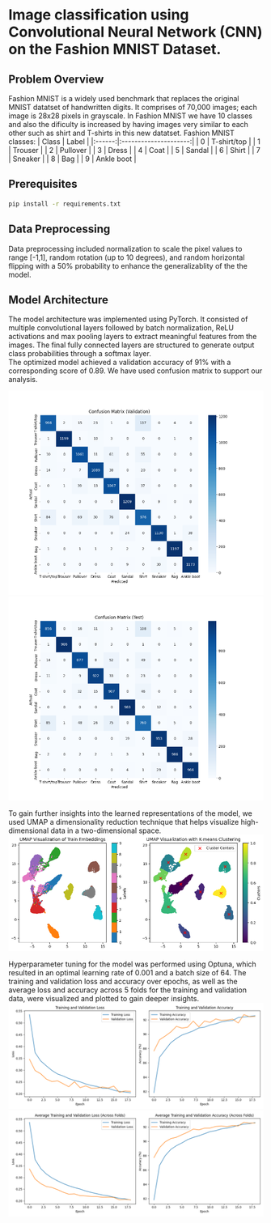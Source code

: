 # Image classification using Convolutional Neural Network (CNN) on the Fashion MNIST Dataset.

## Problem Overview
Fashion MNIST is a widely used benchmark that replaces the original MNIST datatset of handwritten digits. It comprises of 70,000 images; each image is 28x28 pixels in grayscale. 
In Fashion MNIST we have 10 classes and also the dificulty is increased by having images very similar to each other such as shirt and T-shirts in this new datatset. 
Fashion MNIST classes:
| Class | Label |
|:------:|:---------------------:|
| 0 | T-shirt/top |
| 1 | Trouser |
| 2 | Pullover |
| 3 | Dress |
| 4 | Coat |
| 5 | Sandal |
| 6 | Shirt |
| 7 | Sneaker |
| 8 | Bag |
| 9 | Ankle boot |

## Prerequisites
```bash
pip install -r requirements.txt
```
## Data Preprocessing 
Data preprocessing included normalization to scale the pixel values to range [-1,1], random rotation (up to 10 degrees), and random horizontal flipping with a 50% probability to enhance the generalizablity of the the model. 

## Model Architecture
The model architecture was implemented using PyTorch. It consisted of multiple convolutional layers followed by batch normalization, ReLU activations and max pooling layers to extract meaningful features from the images. The final fully connected layers are structured to generate output class probabilities through a softmax layer. <br>
The optimized model achieved a validation accuracy of 91% with a corresponding score of 0.89. We have used confusion matrix to support our analysis. 

![Confusion Matrix Validation](https://github.com/JD-Radadiya/ECEN_758_Project_Group_17/blob/main/output_images/confusion_matrix_Validation.png)
![Confusion Matrix Test](https://github.com/JD-Radadiya/ECEN_758_Project_Group_17/blob/main/output_images/confusion_matrix_Test.png)

To gain further insights into the learned representations of the model, we used UMAP a dimensionality reduction technique that helps visualize high-dimensional data in a two-dimensional space.
![UMAP Visualization](https://github.com/JD-Radadiya/ECEN_758_Project_Group_17/blob/main/output_images/Embedding%20Clusters.png)

Hyperparameter tuning for the model was performed using Optuna, which resulted in an optimal learning rate of 0.001 and a batch size of 64. The training and validation loss and accuracy over epochs, as well as the average loss and accuracy across 5 folds for the training and validation data, were visualized and plotted to gain deeper insights.
![Loss Accuracy Plot](https://github.com/JD-Radadiya/ECEN_758_Project_Group_17/blob/main/output_images/loss_accuracy_plot.png)
![Loss Accuracy Plot across 5 folds](https://github.com/JD-Radadiya/ECEN_758_Project_Group_17/blob/main/output_images/average_loss_accuracy_plot_across_5_folds.png)
